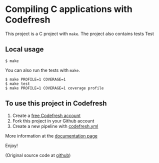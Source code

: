 Compiling C applications with Codefresh
=============

This project  is a C project with `make`.
The project also contains tests 
Test
## Local usage

```
$ make
```

You can also run the tests with `make`.

```
$ make PROFILE=1 COVERAGE=1
$ make test
$ make PROFILE=1 COVERAGE=1 coverage profile
```


## To use this project in Codefresh 

1. Create a [free Codefresh account](https://codefresh.io/docs/docs/getting-started/create-a-codefresh-account/)
1. Fork this project in your Github account
1. Create a new pipeline with [codefresh.yml](codefresh.yml) 

More information at the [documentation page](https://codefresh.io/docs/docs/learn-by-example/cc/c-make/)


Enjoy!

(Original source code at [github](https://github.com/rikusalminen/makefile-for-c))








